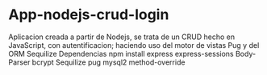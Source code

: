 # App-nodejs-crud-login
Aplicacion creada a partir de Nodejs, se trata de un CRUD hecho en JavaScript, con autentificacion; haciendo uso del motor de vistas Pug y del ORM Sequilize
Dependencias
npm install 
   express
   express-sessions
   Body-Parser
   bcrypt
   Sequilize
   pug
   mysql2
   method-override
   
